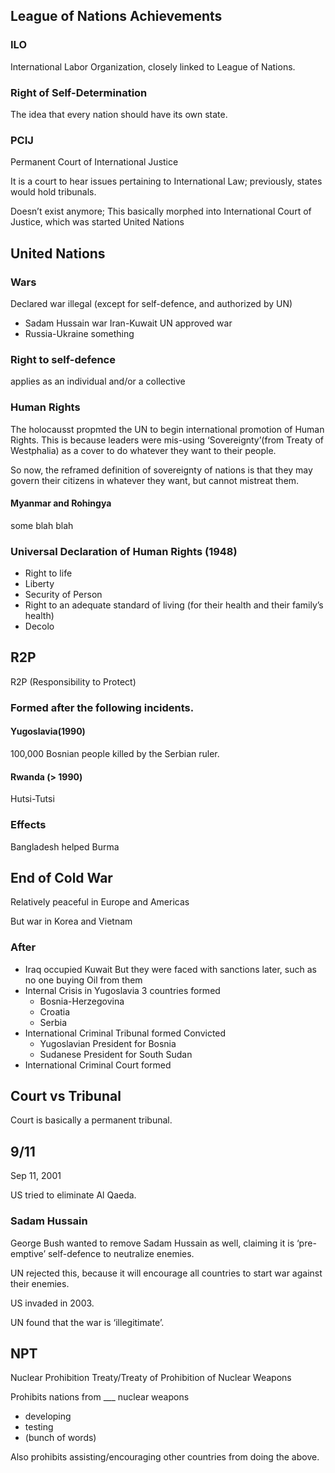 ## League of Nations Achievements

### ILO

International Labor Organization, closely linked to League of Nations.

### Right of Self-Determination

The idea that every nation should have its own state.

### PCIJ

Permanent Court of International Justice

It is a court to hear issues pertaining to International Law; previously, states would hold tribunals.

Doesn’t exist anymore; This basically morphed into International Court of Justice, which was started United Nations

## United Nations

### Wars

Declared war illegal (except for self-defence, and authorized by UN)

- Sadam Hussain war Iran-Kuwait
  UN approved war
- Russia-Ukraine something

### Right to self-defence

applies as an individual and/or a collective

### Human Rights

The holocausst propmted the UN to begin international promotion of Human Rights. This is because leaders were mis-using ‘Sovereignty’(from Treaty of Westphalia) as a cover to do whatever they want to their people.

So now, the reframed definition of sovereignty of nations is that they may govern their citizens in whatever they want, but cannot mistreat them.

#### Myanmar and Rohingya

some blah blah

### Universal Declaration of Human Rights (1948)

- Right to life
- Liberty
- Security of Person
- Right to an adequate standard of living (for their health and their family’s health)
- Decolo

## R2P

R2P (Responsibility to Protect)

### Formed after the following incidents.

#### Yugoslavia(1990)

100,000 Bosnian people killed by the Serbian ruler.

#### Rwanda (> 1990)

Hutsi-Tutsi

### Effects

Bangladesh helped Burma

## End of Cold War

Relatively peaceful in Europe and Americas

But war in Korea and Vietnam

### After

- Iraq occupied Kuwait
  But they were faced with sanctions later, such as no one buying Oil from them
- Internal Crisis in Yugoslavia
  3 countries formed
  - Bosnia-Herzegovina
  - Croatia
  - Serbia
- International Criminal Tribunal formed
  Convicted
  - Yugoslavian President for Bosnia
  - Sudanese President for South Sudan
- International Criminal Court formed

## Court vs Tribunal

Court is basically a permanent tribunal.

## 9/11

Sep 11, 2001

US tried to eliminate Al Qaeda.

### Sadam Hussain

George Bush wanted to remove Sadam Hussain as well, claiming it is ‘pre-emptive’ self-defence to neutralize enemies. 

UN rejected this, because it will encourage all countries to start war against their enemies.

US invaded in 2003.

UN found that the war is ‘illegitimate’. 

## NPT

Nuclear Prohibition Treaty/Treaty of Prohibition of Nuclear Weapons

Prohibits nations from ___ nuclear weapons

- developing
- testing
- (bunch of words)

Also prohibits assisting/encouraging other countries from doing the above.

